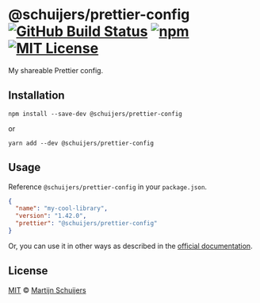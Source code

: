 # @schuijers/prettier-config [![GitHub Build Status][shield-github-build-status]][shield-github-build-status] [![npm][shield-npm]][npm] [![MIT License][shield-license]][license]

My shareable Prettier config.

## Installation

```shell script
npm install --save-dev @schuijers/prettier-config
```

or

```shell script
yarn add --dev @schuijers/prettier-config
```

## Usage

Reference `@schuijers/prettier-config` in your `package.json`.

<!-- prettier-ignore -->
```json
{
  "name": "my-cool-library",
  "version": "1.42.0",
  "prettier": "@schuijers/prettier-config"
}
```

Or, you can use it in other ways as described in the
[official documentation](https://prettier.io/docs/en/configuration.html#sharing-configurations).

## License

[MIT][license] &copy; [Martijn Schuijers][me]

[license]: ../../LICENSE
[me]: https://github.com/schuijers
[npm]: https://npmjs.org/package/@schuijers/prettier-config
[shield-github-build-status]:
  https://github.com/schuijers/prettier-config/workflows/release/badge.svg
[shield-license]: https://img.shields.io/badge/License-MIT-lavender.svg
[shield-npm]: https://img.shields.io/npm/v/@schuijers/prettier-config.svg
